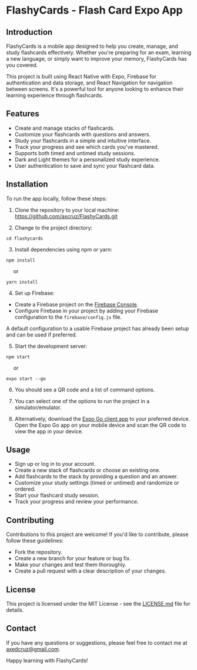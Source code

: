 # FlashyCards - Flash Card Expo App

## Introduction

FlashyCards is a mobile app designed to help you create, manage, and study flashcards effectively. Whether you're preparing for an exam, learning a new language, or simply want to improve your memory, FlashyCards has you covered.

This project is built using React Native with Expo, Firebase for authentication and data storage, and React Navigation for navigation between screens. It's a powerful tool for anyone looking to enhance their learning experience through flashcards.

## Features

- Create and manage stacks of flashcards.
- Customize your flashcards with questions and answers.
- Study your flashcards in a simple and intuitive interface.
- Track your progress and see which cards you've mastered.
- Supports both timed and untimed study sessions.
- Dark and Light themes for a personalized study experience.
- User authentication to save and sync your flashcard data.

## Installation

To run the app locally, follow these steps:

1. Clone the repository to your local machine: https://github.com/axcruz/FlashyCards.git

2. Change to the project directory: 
```
cd flashycards
```

3. Install dependencies using npm or yarn:
```
npm install
```
&nbsp;&nbsp;&nbsp;&nbsp; or
```
yarn install
```

4. Set up Firebase:
- Create a Firebase project on the [Firebase Console](https://console.firebase.google.com/).
- Configure Firebase in your project by adding your Firebase configuration to the `firebase/config.js` file.

A default configuration to a usable Firebase project has already been setup and can be used if preferred.

5. Start the development server:
```
npm start
```
&nbsp;&nbsp;&nbsp;&nbsp; or
```
expo start --go
```

6. You should see a QR code and a list of command options.

7. You can select one of the options to run the project in a simulator/emulator. 

8. Alternatively, download the [Expo Go client app](https://expo.dev/client) to your preferred device. Open the Expo Go app on your mobile device and scan the QR code to view the app in your device.

## Usage

- Sign up or log in to your account.
- Create a new stack of flashcards or choose an existing one.
- Add flashcards to the stack by providing a question and an answer.
- Customize your study settings (timed or untimed) and randomize or ordered.
- Start your flashcard study session.
- Track your progress and review your performance.

## Contributing

Contributions to this project are welcome! If you'd like to contribute, please follow these guidelines:
- Fork the repository.
- Create a new branch for your feature or bug fix.
- Make your changes and test them thoroughly.
- Create a pull request with a clear description of your changes.

## License

This project is licensed under the MIT License - see the [LICENSE.md](LICENSE.md) file for details.

## Contact

If you have any questions or suggestions, please feel free to contact me at [axedcruz@gmail.com](mailto:axedcruz@gmail.com).

Happy learning with FlashyCards!

